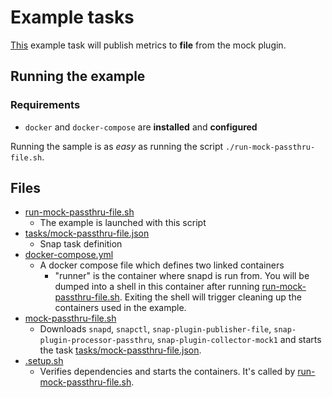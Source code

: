 # Example tasks

[This](tasks/mock-passthru-file.json) example task will publish metrics to **file** 
from the mock plugin.  

## Running the example

### Requirements
 * `docker` and `docker-compose` are **installed** and **configured** 

Running the sample is as *easy* as running the script `./run-mock-passthru-file.sh`. 

## Files

- [run-mock-passthru-file.sh](run-mock-passthru-file.sh) 
    - The example is launched with this script     
- [tasks/mock-passthru-file.json](tasks/mock-passthru-file.json)
    - Snap task definition
- [docker-compose.yml](docker-compose.yml)
    - A docker compose file which defines two linked containers
        - "runner" is the container where snapd is run from.  You will be dumped 
        into a shell in this container after running 
        [run-mock-passthru-file.sh](run-mock-passthru-file.sh).  Exiting the shell will 
        trigger cleaning up the containers used in the example.
- [mock-passthru-file.sh](mock-passthru-file.sh)
    - Downloads `snapd`, `snapctl`, `snap-plugin-publisher-file`,
    `snap-plugin-processor-passthru`, `snap-plugin-collector-mock1` and starts the task 
    [tasks/mock-passthru-file.json](tasks/mock-passthru-file.json).
- [.setup.sh](.setup.sh)
    - Verifies dependencies and starts the containers.  It's called 
    by [run-mock-passthru-file.sh](run-mock-passthru-file.sh).